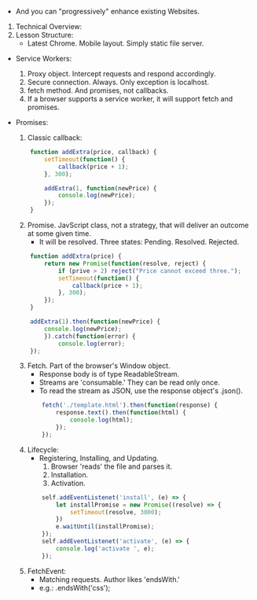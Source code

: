 - And you can "progressively" enhance existing Websites.
1. Technical Overview:
2. Lesson Structure:
    - Latest Chrome. Mobile layout. Simply static file server.

- Service Workers:
    1. Proxy object. Intercept requests and respond accordingly.
    2. Secure connection. Always. Only exception is localhost.
    3. fetch method. And promises, not callbacks.
    4. If a browser supports a service worker, it will support fetch and promises.

- Promises:
    1. Classic callback:
    ```javascript
        function addExtra(price, callback) {
            setTimeout(function() {
                callback(price + 1);
            }, 300);

            addExtra(1, function(newPrice) {
                console.log(newPrice);
            });
        }
    ```
    2. Promise. JavScript class, not a strategy, that will deliver an outcome at some given time.
        - It will be resolved. Three states: Pending. Resolved. Rejected.
    ```javascript
        function addExtra(price) {
            return new Promise(function(resolve, reject) {
                if (prive > 2) reject("Price cannot exceed three.");
                setTimeout(function() {
                    callback(price + 1);
                }, 300);
            });
        }

        addExtra(1).then(function(newPrice) { 
            console.log(newPrice); 
            }).catch(function(error) { 
                console.log(error); 
        });
    ```
    3. Fetch. Part of the browser's Window object.
        - Response body is of type ReadableStream. 
        - Streams are 'consumable.' They can be read only once.
        - To read the stream as JSON, use the response object's .json().
        ```javascript
            fetch('./template.html').then(function(response) {
                response.text().then(function(html) {
                    console.log(html);
                });
            });
        ```
    4. Lifecycle:
        - Registering, Installing, and Updating.
            1. Browser 'reads' the file and parses it.
            2. Installation.
            3. Activation.
        ```javascript
            self.addEventListenet('install', (e) => {
                let installPromise = new Promise((resolve) => {
                    setTimeout(resolve, 3000);
                })
                e.waitUntil(installPromise);
            });
            self.addEventListenet('activate', (e) => {
                console.log('activate ', e);
            });
        ```
    4. FetchEvent:
        - Matching requests. Author likes 'endsWith.'
        - e.g.: .endsWith('css');